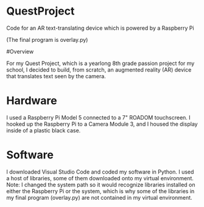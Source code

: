 # QuestProject
Code for an AR text-translating device which is powered by a Raspberry Pi

(The final program is overlay.py)

#Overview

For my Quest Project, which is a yearlong 8th grade passion project for my school, I decided to build, from scratch, an augmented reality (AR) device that translates text seen by the camera.

# Hardware
I used a Raspberry Pi Model 5 connected to a 7" ROADOM touchscreen. I hooked up the Raspberry Pi to a Camera Module 3, and I housed the display inside of a plastic black case.

# Software
I downloaded Visual Studio Code and coded my software in Python. I used a host of libraries, some of them downloaded onto my virtual environment. Note: I changed the system path so it would recognize libraries installed on either the Raspberry Pi or the system, which is why some of the libraries in my final program (overlay.py) are not contained in my virtual environment.
